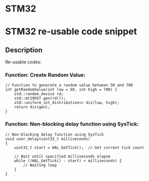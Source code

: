 # STM32

# STM32 re-usable code snippet


## Description

Re-usable codes:


### Function: Create Random Value:
```
// Function to generate a random value between 50 and 700
int getRandomValue(int low = 50, int high = 700) {
    std::random_device rd;
    std::mt19937 gen(rd());
    std::uniform_int_distribution<> dis(low, high);
    return dis(gen);
}
```

### Function: Non-blocking delay function using SysTick:

```
// Non-blocking delay function using SysTick
void user_delay(uint32_t milliseconds)
{
    uint32_t start = HAL_GetTick();  // Get current tick count

    // Wait until specified milliseconds elapse
    while ((HAL_GetTick() - start) < milliseconds) {
        // Waiting loop
    }
}
```
